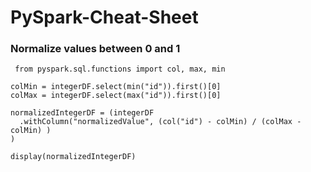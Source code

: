 # PySpark-Cheat-Sheet


### Normalize values between 0 and 1
```
 from pyspark.sql.functions import col, max, min

colMin = integerDF.select(min("id")).first()[0]
colMax = integerDF.select(max("id")).first()[0]

normalizedIntegerDF = (integerDF
  .withColumn("normalizedValue", (col("id") - colMin) / (colMax - colMin) )
)

display(normalizedIntegerDF)
```
